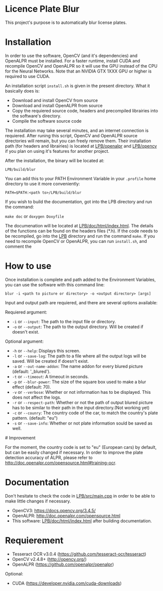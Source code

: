 # Licence Plate Blur

This project's purpose is to automatically blur license plates.

# Installation

In order to use the software, OpenCV (and it's dependencies) and OpenALPR must be installed.
For a faster runtime, install CUDA and recompile OpenCV and OpenALPR so it will use the GPU instead of the CPU for the Neural Networks.
Note that an NVIDIA GTX 1XXX GPU or higher is required to use CUDA.

An installation script `install.sh` is given in the present directory. What it basically does is:

- Download and install OpenCV from source
- Download and install OpenALPR from source
- Copy the requiered source code, headers and precompiled librairies into the software's directory.
- Compile the software source code

The installation may take several minutes, and an internet connection is requiered.
After runing this script, OpenCV and OpenALPR source directories will remain, but you can freely remove them.
Their installation path (for headers and librairies) is located at [LPB/openalpr](LPB/openalpr) and [LPB/opencv](LPB/opencv) if you plan on using it's features for another project.

After the installation, the binary will be located at:

`LPB/build/blur`

You can add this to your PATH Environment Variable in your `.profile` home directory to use it more conveniently:

`PATH=$PATH:<path to>/LPB/build/blur`

If you wish to build the documentation, got into the LPB directory and run the command:

`make doc` or `doxygen Doxyfile`

The documenation will be located at [LPB/doc/html/index.html](LPB/doc/html/index.html). The details of the functions can be found on the headers files (*.h).
If the code needs to be recompiled, go into the [LPB](LPB) directory and run the command `make`. If you need to recompile OpenCV or OpenALPR, you can run `install.sh`, and comment the

# How to use

Once installation is complete and path added to the Environment Variables, you can use the software with this command line:

`blur -i <path to picture or directory> -o <output directory> [args]`

Input and output path are requiered, and there are several options available:

Requiered argument:

- `-i` or `--input`:  The path to the input file or directory.
- `-o` or `--output`: The path to the output directory. Will be created if doesn't exist.

Optional argument:

- `-h` or `--help`:           Displays this screen.
- `-l` or `--save-log`:       The path to a file where all the output logs will be saved. Will be created if doesn't exist.
- `-a` or `--out-name-addon`: The name addon for every blured picture (default: '_blured').
- `-t` or `--timeout`:        A timeout in seconds.
- `-p` or `--blur-power`:     The size of the square box used to make a blur effect (default: 70).
- `-v` or `--verbose`:        Whether or not information has to be displayed. This does not affect the logs.
- `-r` or `--respect-path`:   Whether or not the path of output blured picture has to be similar to their path in the input directory.(Not working yet)
- `-c` or `--counry`:         The country code of the car, to match the country's plate pattern. (default: "eu")
- `-s` or `--save-info`:      Whether or not plate information sould be saved as well.

# Improvement

For the moment, the country code is set to "eu" (European cars) by default, but can be easily changed if necessary.
In order to improve the plate detection accuracy of ALPR, please refer to <http://doc.openalpr.com/opensource.html#training-ocr>.

# Documentation

Don't hesitate to check the code in [LPB/src/main.cpp](LPB/src/main.cpp) in order to be able to make little changes if necessary.

- OpenCV3: <https://docs.opencv.org/3.4.5/>
- OpenALPR: <http://doc.openalpr.com/opensource.html>
- This software: [LPB/doc/html/index.html](LPB/doc/html/index.html) after building documentation.

# Requierement

- Tesseract OCR v3.0.4 (https://github.com/tesseract-ocr/tesseract)
- OpenCV v2.4.8+ (http://opencv.org/)
- OpenALPR (https://github.com/openalpr/openalpr)

Optional:
- CUDA (https://developer.nvidia.com/cuda-downloads)

